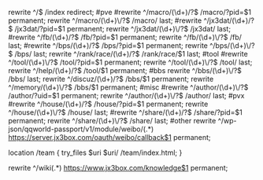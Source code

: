rewrite ^/$ /index redirect;
#pve
#rewrite ^/macro/(\d+)\/?$    /macro/?pid=$1 permanent;
rewrite ^/macro/(\d+)\/?$    /macro/ last;
#rewrite ^/jx3dat/(\d+)\/?$    /jx3dat/?pid=$1 permanent;
rewrite ^/jx3dat/(\d+)\/?$    /jx3dat/ last;
#rewrite ^/fb/(\d+)\/?$    /fb/?pid=$1 permanent;
rewrite ^/fb/(\d+)\/?$    /fb/ last;
#rewrite ^/bps/(\d+)\/?$    /bps/?pid=$1 permanent;
rewrite ^/bps/(\d+)\/?$    /bps/ last;
rewrite ^/rank/race/(\d+)\/?$    /rank/race/$1 last;
#tool
#rewrite ^/tool/(\d+)\/?$    /tool/?pid=$1 permanent;
rewrite ^/tool/(\d+)\/?$    /tool/ last;
rewrite ^/help/(\d+)\/?$    /tool/$1 permanent;
#bbs
rewrite ^/bbs/(\d+)\/?$    /bbs/ last;
rewrite ^/discuz/(\d+)\/?$    /bbs/$1 permanent;
rewrite ^/memory/(\d+)\/?$    /bbs/$1 permanent;
#misc
#rewrite ^/author/(\d+)\/?$    /author/?uid=$1 permanent;
rewrite ^/author/(\d+)\/?$    /author/ last;
#pvx
#rewrite ^/house/(\d+)\/?$    /house/?pid=$1 permanent;
rewrite ^/house/(\d+)\/?$    /house/ last;
#rewrite ^/share/(\d+)\/?$    /share/?pid=$1 permanent;
rewrite ^/share/(\d+)\/?$    /share/ last;
#other
rewrite ^/wp-json/qqworld-passport/v1/module/weibo/(.*) https://server.jx3box.com/oauth/weibo/callback$1 permanent;


<!-- 团队栏目 -->
location /team {
    try_files $uri $uri/ /team/index.html;
}

<!-- 百科栏目 -->
rewrite ^/wiki(.*) https://www.jx3box.com/knowledge$1 permanent;
